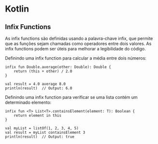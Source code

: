 # Kotlin

## Infix Functions

As infix functions são definidas usando a palavra-chave infix, que permite que as funções sejam chamadas como operadores entre dois valores. As infix functions podem ser úteis para melhorar a legibilidade do código.

Definindo uma infix function para calcular a média entre dois números:

```
infix fun Double.average(other: Double): Double {
    return (this + other) / 2.0
}

val result = 4.0 average 8.0
println(result)  // Output: 6.0
```

Definindo uma infix function para verificar se uma lista contém um determinado elemento:

```
infix fun <T> List<T>.containsElement(element: T): Boolean {
    return element in this
}

val myList = listOf(1, 2, 3, 4, 5)
val result = myList containsElement 3
println(result)  // Output: true
```

